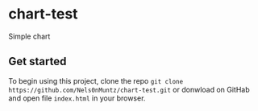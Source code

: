 # chart-test
Simple chart




## Get started
To begin using this project, clone the repo `git clone https://github.com/Nels0nMuntz/chart-test.git` or donwload on GitHab 
and open file `index.html` in your browser.
